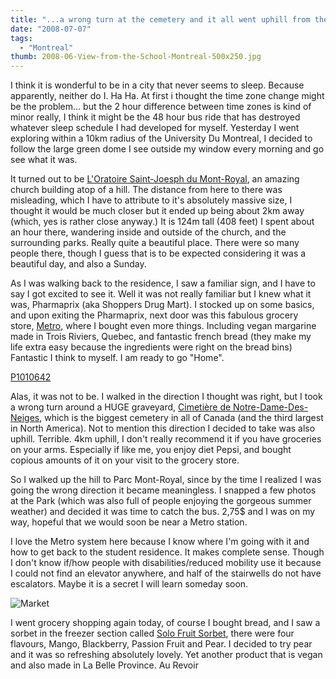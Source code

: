 ```yaml
---
title: "...a wrong turn at the cemetery and it all went uphill from there."
date: "2008-07-07"
tags:
  - "Montreal"
thumb: 2008-06-View-from-the-School-Montreal-500x250.jpg
---
```


I think it is wonderful to be in a city that never seems to sleep. Because apparently, neither do I. Ha Ha. At first i thought the time zone change might be the problem... but the 2 hour difference between time zones is kind of minor really, I think it might be the 48 hour bus ride that has destroyed whatever sleep schedule I had developed for myself. Yesterday I went exploring within a 10km radius of the University Du Montreal, I decided to follow the large green dome I see outside my window every morning and go see what it was.

It turned out to be [L'Oratoire Saint-Joesph du Mont-Royal](http://www.saint-joseph.org/), an amazing church building atop of a hill. The distance from here to there was misleading, which I have to attribute to it's absolutely massive size, I thought it would be much closer but it ended up being about 2km away (which, yes is rather close anyway.) It is 124m tall (408 feet) I spent about an hour there, wandering inside and outside of the church, and the surrounding parks. Really quite a beautiful place. There were so many people there, though I guess that is to be expected considering it was a beautiful day, and also a Sunday.

As I was walking back to the residence, I saw a familiar sign, and I have to say I got excited to see it. Well it was not really familiar but I knew what it was, Pharmaprix (aka Shoppers Drug Mart). I stocked up on some basics, and upon exiting the Pharmaprix, next door was this fabulous grocery store, [Metro](http://www.metro.ca/index.fr.html), where I bought even more things. Including vegan margarine made in Trois Riviers, Quebec, and fantastic french bread (they make my life extra easy because the ingredients were right on the bread bins) Fantastic I think to myself. I am ready to go "Home".

[P1010642](/posts/img/2008/07/4488540959_4741742543.jpg)

Alas, it was not to be. I walked in the direction I thought was right, but I took a wrong turn around a HUGE graveyard, [Cimetière de Notre-Dame-Des-Neiges](http://www.notredamedesneigescemetery.ca/en/), which is the biggest cemetery in all of Canada (and the third largest in North America). Not to mention this direction I decided to take was also uphill. Terrible. 4km uphill, I don't really recommend it if you have groceries on your arms. Especially if like me, you enjoy diet Pepsi, and bought copious amounts of it on your visit to the grocery store.

So I walked up the hill to Parc Mont-Royal, since by the time I realized I was going the wrong direction it became meaningless. I snapped a few photos at the Park (which was also full of people enjoying the gorgeous summer weather) and decided it was time to catch the bus. 2,75$ and I was on my way, hopeful that we would soon be near a Metro station.

I love the Metro system here because I know where I'm going with it and how to get back to the student residence. It makes complete sense. Though I don't know if/how people with disabilities/reduced mobility use it because I could not find an elevator anywhere, and half of the stairwells do not have escalators. Maybe it is a secret I will learn someday soon.

![Market](/posts/img/2008/07/5170642347_8c5659afef.jpg)

I went grocery shopping again today, of course I bought bread, and I saw a sorbet in the freezer section called [Solo Fruit Sorbet](http://www.caribbeanjuice.ca/products.aspx?nav_id=5&lang_id=F), there were four flavours, Mango, Blackberry, Passion Fruit and Pear. I decided to try pear and it was so refreshing absolutely lovely. Yet another product that is vegan and also made in La Belle Province. Au Revoir
